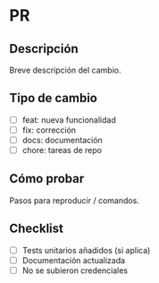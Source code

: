 # PR
## Descripción
Breve descripción del cambio.

## Tipo de cambio
- [ ] feat: nueva funcionalidad
- [ ] fix: corrección
- [ ] docs: documentación
- [ ] chore: tareas de repo

## Cómo probar
Pasos para reproducir / comandos.

## Checklist
- [ ] Tests unitarios añadidos (si aplica)
- [ ] Documentación actualizada
- [ ] No se subieron credenciales
